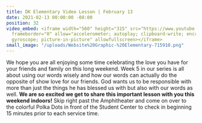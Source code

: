```yaml
---
title: DK Elementary Video Lesson | February 13
date: 2021-02-13 00:00:00 -08:00
position: 32
video_embed: <iframe width="560" height="315" src="https://www.youtube.com/embed/avyxd_pb8sI"
  frameborder="0" allow="accelerometer; autoplay; clipboard-write; encrypted-media;
  gyroscope; picture-in-picture" allowfullscreen></iframe>
small_image: "/uploads/Website%20Graphic-%20Elementary-715910.png"
---
```


We hope you are all enjoying some time celebrating the love you have for your friends and family on this long weekend. Week 5 in our series is all about using our words wisely and how our words can actually do the opposite of show love for our friends. God wants us to be responsible with more than just the things he has blessed us with but also with our words as well. **We are so excited we get to share this important lesson with you this weekend indoors!** Skip right past the Amphitheater and come on over to the colorful Polka Dots in front of the Student Center to check in beginning 15 minutes prior to each service time.